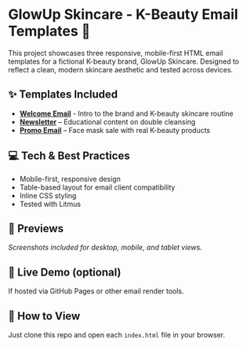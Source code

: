 # GlowUp Skincare - K-Beauty Email Templates 💌

This project showcases three responsive, mobile-first HTML email templates for a fictional K-beauty brand, GlowUp Skincare. Designed to reflect a clean, modern skincare aesthetic and tested across devices.

## ✨ Templates Included
- **[Welcome Email](welcome-email/index.html)** - Intro to the brand and K-beauty skincare routine
- **[Newsletter](newsletter-email/index.html)** – Educational content on double cleansing
- **[Promo Email](promo-email/index.html)** – Face mask sale with real K-beauty products

## 💻 Tech & Best Practices
- Mobile-first, responsive design
- Table-based layout for email client compatibility
- Inline CSS styling
- Tested with Litmus

## 📸 Previews
*Screenshots included for desktop, mobile, and tablet views.*

## 🔗 Live Demo (optional)
If hosted via GitHub Pages or other email render tools.

## 📁 How to View
Just clone this repo and open each `index.html` file in your browser.
